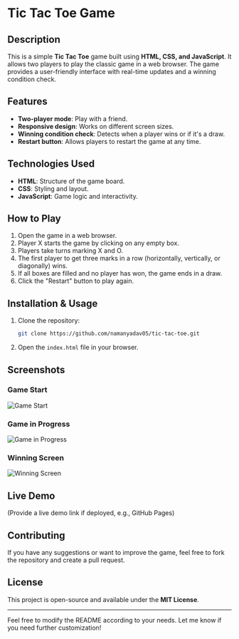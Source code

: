 # Tic Tac Toe Game

## Description
This is a simple **Tic Tac Toe** game built using **HTML, CSS, and JavaScript**. It allows two players to play the classic game in a web browser. The game provides a user-friendly interface with real-time updates and a winning condition check.

## Features
- **Two-player mode**: Play with a friend.
- **Responsive design**: Works on different screen sizes.
- **Winning condition check**: Detects when a player wins or if it's a draw.
- **Restart button**: Allows players to restart the game at any time.

## Technologies Used
- **HTML**: Structure of the game board.
- **CSS**: Styling and layout.
- **JavaScript**: Game logic and interactivity.

## How to Play
1. Open the game in a web browser.
2. Player X starts the game by clicking on any empty box.
3. Players take turns marking X and O.
4. The first player to get three marks in a row (horizontally, vertically, or diagonally) wins.
5. If all boxes are filled and no player has won, the game ends in a draw.
6. Click the "Restart" button to play again.

## Installation & Usage
1. Clone the repository:
   ```sh
   git clone https://github.com/namanyadav05/tic-tac-toe.git
   ```
2. Open the `index.html` file in your browser.

## Screenshots

### Game Start
![Game Start](screenshots/game-start.png)

### Game in Progress
![Game in Progress](screenshots/game-progress.png)

### Winning Screen
![Winning Screen](screenshots/winning-screen.png)

## Live Demo
(Provide a live demo link if deployed, e.g., GitHub Pages)

## Contributing
If you have any suggestions or want to improve the game, feel free to fork the repository and create a pull request.

## License
This project is open-source and available under the **MIT License**.

---
Feel free to modify the README according to your needs. Let me know if you need further customization!

